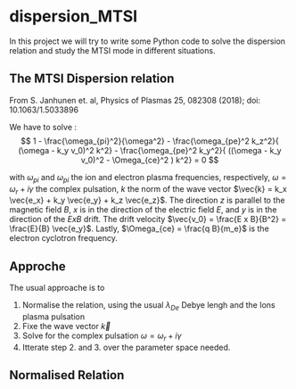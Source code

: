 # dispersion_MTSI

In this project we will try to write some Python code to solve the dispersion relation and study the MTSI mode in different situations.


## The MTSI Dispersion relation

From S. Janhunen et. al, Physics of Plasmas 25, 082308 (2018);  doi: 10.1063/1.5033896

We have to solve :
$$ 1 -  \frac{\omega_{pi}^2}{\omega^2} - \frac{\omega_{pe}^2 k_z^2}{ (\omega - k_y v_0)^2 k^2} - \frac{\omega_{pe}^2 k_y^2}{ ((\omega - k_y v_0)^2 - \Omega_{ce}^2 ) k^2} = 0 $$ 

with $\omega_{pi}$ and $\omega_{pi}$ the ion and electron plasma frequencies, respectively, $\omega = \omega_r + i \gamma$ the complex pulsation, $k$ the norm of the wave vector $\vec{k} = k_x \vec{e_x} + k_y \vec{e_y} + k_z \vec{e_z}$.
The direction $z$ is parallel to the magnetic field $B$, $x$ is in the direction of the electric field $E$, and $y$ is in the direction of the $E x B$ drift.
The drift velocity $\vec{v_0} = \frac{E x B}{B^2} = \frac{E}{B} \vec{e_y}$.
Lastly, $\Omega_{ce} = \frac{q B}{m_e}$ is the electron cyclotron frequency. 

## Approche

The usual approache is to 

   1. Normalise the relation, using the usual $\lambda_{De}$ Debye lengh and the Ions plasma pulsation
   2. Fixe the wave vector $\vec{k}$
   3. Solve for the complex pulsation  $\omega = \omega_r + i \gamma$
   4. Itterate step 2. and 3. over the parameter space needed.

## Normalised Relation


   